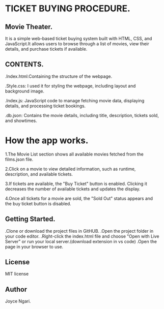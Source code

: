 # TICKET BUYING PROCEDURE.
## Movie Theater.

It is a simple web-based ticket buying system built with HTML, CSS, and JavaScript.It allows users to browse through a list of movies, view their details, and purchase tickets if available.
  
## CONTENTS.
.Index.html:Containing the structure of the webpage.

.Style.css: I used it for styling the webpage, including layout and background image.

.Index.js: JavaScript code to manage fetching movie data, displaying details, and processing ticket bookings.

.db.json: Contains the movie details, including title, description, tickets sold, and showtimes.


# How the app works.
1.The Movie List section shows all available movies fetched from the films.json file.

2.Click on a movie to view detailed information, such as runtime, description, and available tickets.

3.If tickets are available, the "Buy Ticket" button is enabled. Clicking it decreases the number of available tickets and updates the display.

4.Once all tickets for a movie are sold, the "Sold Out" status appears and the buy ticket button is disabled.


## Getting Started.
.Clone or download the project files in GitHUB.
.Open the project folder in your code editor.
.Right-click the index.html file and choose "Open with Live Server" or run your local server.(download extension in vs code)
.Open the page in your browser to use.


## License
MIT license

## Author
Joyce Ngari.
